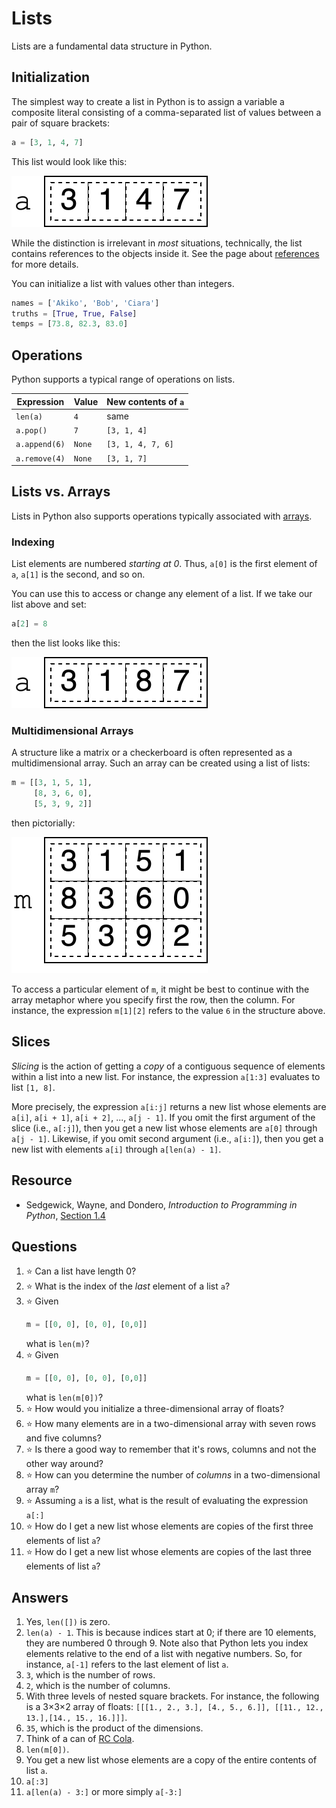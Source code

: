 # Lists
Lists are a fundamental data structure in Python.

## Initialization
The simplest way to create a list in Python is to assign a variable a composite literal consisting of a comma-separated list of values between a pair of square brackets:
```python
a = [3, 1, 4, 7]
```

This list would look like this:

![A box, labeled a, containing a row of four smaller boxes, each containing values 3, 1, 4, and 1, respectively](list.svg)

While the distinction is irrelevant in *most* situations, technically, the list contains references to the objects inside it. See the page about [references](references.md) for more details.

You can initialize a list with values other than integers.
```python
names = ['Akiko', 'Bob', 'Ciara']
truths = [True, True, False]
temps = [73.8, 82.3, 83.0]
```

## Operations
Python supports a typical range of operations on lists.

Expression | Value | New contents of `a`
-|-|-
`len(a)` | `4` | same
`a.pop()` | `7` | `[3, 1, 4]`
`a.append(6)` | `None` | `[3, 1, 4, 7, 6]`
`a.remove(4)` | `None` | `[3, 1, 7]`

## Lists vs. Arrays
Lists in Python also supports operations typically associated with [arrays](array_based.md).

### Indexing
List elements are numbered *starting at 0*. Thus, `a[0]` is the first element of `a`, `a[1]` is the second, and so on.

You can use this to access or change any element of a list. If we take our list above and set:
```python
a[2] = 8
```

then the list looks like this:

![The third value now contains an 8 instead of a 4](list_modified.svg)

### Multidimensional Arrays
A structure like a matrix or a checkerboard is often represented as a multidimensional array. Such an array can be created using a list of lists:
```python
m = [[3, 1, 5, 1],
     [8, 3, 6, 0],
     [5, 3, 9, 2]]
```

then pictorially:

![an 3 by 4 multidimensional array with elements 3, 1, 5, and 1 in the first row, followed by elements 8, 3, 6, and 0, and finally elements 5, 3, 9, and 2](multi_array.svg)

To access a particular element of `m`, it might be best to continue with the array metaphor where you specify first the row, then the column. For instance, the expression `m[1][2]` refers to the value `6` in the structure above.

## Slices
*Slicing* is the action of getting a *copy* of a contiguous sequence of elements within a list into a new list. For instance, the expression `a[1:3]` evaluates to list `[1, 8]`.

More precisely, the expression `a[i:j]` returns a new list whose elements are `a[i]`, `a[i + 1]`, `a[i + 2]`, ..., `a[j - 1]`. If you omit the first argument of the slice (i.e., `a[:j]`), then you get a new list whose elements are `a[0]` through `a[j - 1]`. Likewise, if you omit second argument (i.e., `a[i:]`), then you get a new list with elements `a[i]` through `a[len(a) - 1]`.

## Resource
- Sedgewick, Wayne, and Dondero, *Introduction to Programming in Python*, [Section 1.4](https://introcs.cs.princeton.edu/python/14array/)

## Questions
1. :star: Can a list have length 0?
1. :star: What is the index of the *last* element of a list `a`?
1. :star: Given
    ```python
    m = [[0, 0], [0, 0], [0,0]]
    ```
    what is `len(m)`?
1. :star: Given
    ```python
    m = [[0, 0], [0, 0], [0,0]]
    ```
    what is `len(m[0])`?
1. :star: How would you initialize a three-dimensional array of floats?
1. :star: How many elements are in a two-dimensional array with seven rows and five columns?
1. :star: Is there a good way to remember that it's rows, columns and not the other way around?
1. :star: How can you determine the number of *columns* in a two-dimensional array `m`?
1. :star: Assuming `a` is a list, what is the result of evaluating the expression `a[:]`
1. :star: How do I get a new list whose elements are copies of the first three elements of list `a`?
1. :star: How do I get a new list whose elements are copies of the last three elements of list `a`?

## Answers
1. Yes, `len([])` is zero.
1. `len(a) - 1`. This is because indices start at 0; if there are 10 elements, they are numbered 0 through 9. Note also that Python lets you index elements relative to the end of a list with negative numbers. So, for instance, `a[-1]` refers to the last element of list `a`.
1. `3`, which is the number of rows.
1. `2`, which is the number of columns.
1. With three levels of nested square brackets. For instance, the following is a 3×3×2 array of floats: `[[[1., 2., 3.], [4., 5., 6.]], [[11., 12., 13.],[14., 15., 16.]]]`.
1. `35`, which is the product of the dimensions.
1. Think of a can of [RC Cola](https://en.wikipedia.org/wiki/RC_Cola).
1. `len(m[0])`.
1. You get a new list whose elements are a copy of the entire contents of list `a`.
1. `a[:3]`
1. `a[len(a) - 3:]` or more simply `a[-3:]`
